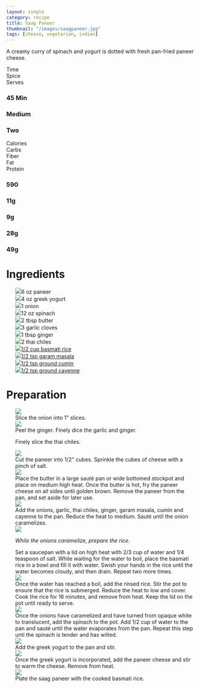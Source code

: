 ```yaml
---
layout: single
category: recipe
title: Saag Paneer
thumbnail: "/images/saagpaneer.jpg"
tags: [cheese, vegetarian, indian]
---
```


<div id="spacer"> </div>

A creamy curry of spinach and yogurt is dotted with fresh pan-fried paneer cheese.

<script async src="//pagead2.googlesyndication.com/pagead/js/adsbygoogle.js"></script>
<!-- In recipe ads -->
<ins class="adsbygoogle"
     style="display:block"
     data-ad-client="ca-pub-4265610880813101"
     data-ad-slot="1566749873"
     data-ad-format="auto"></ins>
<script>
(adsbygoogle = window.adsbygoogle || []).push({});
</script>

<div id="recipedetails">
<div id= "time"> Time </div>
<div id= "spice"> Spice </div>
<div id= "serves"> Serves </div>
</div>

<div id= "recipedetails">
<div id= "time"><h3> 45 Min</h3> </div>
<div id= "spice"><h3> Medium</h3> </div>
<div id= "serves"><h3> Two </h3> </div>
</div>

<div id= "nutritiondetails">
<div id="calories"> Calories </div>
<div id="carbs"> Carbs </div>
<div id="fiber"> Fiber </div>
<div id="fat"> Fat </div>
<div id="protein"> Protein </div>
</div>

<div id= "nutritionnumbers">
<div id="calories"><h3> 590</h3> </div>
<div id="carbs"><h3> 11g</h3> </div>
<div id="fiber"><h3> 9g</h3> </div>
<div id="fat"><h3> 28g</h3> </div>
<div id="protein"><h3> 49g</h3> </div>
</div>

<div id= "ingredienthdr">
<h1>Ingredients</h1>
</div>


<ul>
<div id="ingredients">
<div id="ingredientone"><img src="/images/paneer.jpeg"/>6 oz paneer </div>
<div id="ingredienttwo"><img src="/images/yogurt.jpeg"/>4 oz greek yogurt</div>
<div id="ingredientthree"><img src="/images/onion.jpeg"/>1 onion</div>
<div id="ingredientfour"><img src="/images/spinach.jpeg"/>12 oz spinach</div>
</div>

<div id="ingredients">
<div id="ingredientone"><img src="/images/butter.jpeg"/>2 tbsp butter</div>
<div id="ingredienttwo"><img src="/images/3garlic.jpeg"/>3 garlic cloves</div>
<div id="ingredientthree"><img src="/images/ginger.jpeg"/>1 tbsp ginger</div>
<div id="ingredientfour"><img src="/images/2thaichili.jpeg"/>2 thai chiles</div>
</div>

<div id="ingredients">
<div id="ingredientone"><a href=""><img src="/images/basmati.jpeg"/>1/2 cup basmati rice</a></div>
<div id="ingredienttwo"><a href=""><img src="/images/garammasala.jpeg"/>1/2 tsp garam masala</a></div>
<div id="ingredientthree"><a href="https://www.amazon.com/gp/product/B000WS3AJS/ref=as_li_qf_sp_asin_il_tl?ie=UTF8&tag=cilalime-20&camp=1789&creative=9325&linkCode=as2&creativeASIN=B000WS3AJS&linkId=aa8d30379d619c30d128866d707db320"><img src="/images/groundcumin.jpeg">1/2 tsp ground cumin</a></div>
<div id="ingredientfour"><a href=""><img src="/images/cayenne.jpeg">1/2 tsp ground cayenne</a></div>
</div>
</ul>

<div id="spacer"> </div>

<script async src="//pagead2.googlesyndication.com/pagead/js/adsbygoogle.js"></script>
<!-- In recipe ads -->
<ins class="adsbygoogle"
     style="display:block"
     data-ad-client="ca-pub-4265610880813101"
     data-ad-slot="1566749873"
     data-ad-format="auto"></ins>
<script>
(adsbygoogle = window.adsbygoogle || []).push({});
</script>

<div id="spacer"> </div>

<div id="preparation">
  <h1>Preparation</h1>
  </div>

<ul>
<div id="instruction">
<div id="image"><img src="/images/saagpaneer1.jpeg"/> </div>
<div id="step"> Slice the onion into 1" slices. </div>
</div>

<div id="instruction">
<div id="image"><img src="/images/saagpaneer2.jpeg"/> </div>
<div id="step">Peel the ginger. Finely dice the garlic and ginger. <p> Finely slice the thai chiles. </p></div>
</div>

<div id="instruction">
<div id="image"><img src="/images/saagpaneer3.jpeg"/> </div>
<div id="step">Cut the paneer into 1/2" cubes. Sprinkle the cubes of cheese with a pinch of salt.</div>
</div>

<div id="instruction">
<div id="image"><img src="/images/saagpaneer4.jpeg"/> </div>
<div id="step">	Place the butter in a large sauté pan or wide bottomed stockpot and place on medium high heat. Once the butter is hot, fry the paneer cheese on all sides until golden brown. Remove the paneer from the pan, and set aside for later use.</div>
</div>

<div id="instruction">
<div id="image"><img src="/images/saagpaneer5.jpeg"/> </div>
<div id="step">	Add the onions, garlic, thai chiles, ginger, garam masala, cumin and cayenne to the pan. Reduce the heat to medium. Sauté until the onion caramelizes.</div>
</div>

<div id="instruction">
<div id="image"><img src="/images/saagpaneer6.jpeg"/> </div>
<div id="step"><p><i>While the onions caramelize, prepare the rice.</i></p>Set a saucepan with a lid on high heat with 2/3 cup of water and 1/4 teaspoon of salt. While waiting for the water to boil, place the basmati rice in a bowl and fill it with water. Swish your hands in the rice until the water becomes cloudy, and then drain. Repeat two more times. </div>
</div>

<div id="instruction">
<div id="image"><img src="/images/saagpaneer7.jpeg"/> </div>
<div id="step">Once the water has reached a boil, add the rinsed rice. Stir the pot to ensure that the rice is submerged. Reduce the heat to low and cover. Cook the rice for 16 minutes, and remove from heat. Keep the lid on the pot until ready to serve.</div>
</div>

<div id="instruction">
<div id="image"><img src="/images/saagpaneer8.jpeg"/> </div>
<div id="step">Once the onions have caramelized and have turned from opaque white to translucent, add the spinach to the pot. Add 1/2 cup of water to the pan and sauté until the water evaporates from the pan. Repeat this step unti the spinach is tender and has wilted.</div>
</div>

<div id="instruction">
<div id="image"><img src="/images/saagpaneer9.jpeg"/> </div>
<div id="step">Add the greek yogurt to the pan and stir. </div>
</div>

<div id="instruction">
<div id="image"><img src="/images/saagpaneer10.jpeg"/> </div>
<div id="step">Once the greek yogurt is incorporated, add the paneer cheese and stir to warm the cheese. Remove from heat. </div>
</div>

<div id="instruction">
<div id="image"><img src="/images/saagpaneer11.jpeg"/> </div>
<div id="step">Plate the saag paneer with the cooked basmati rice. </div>
